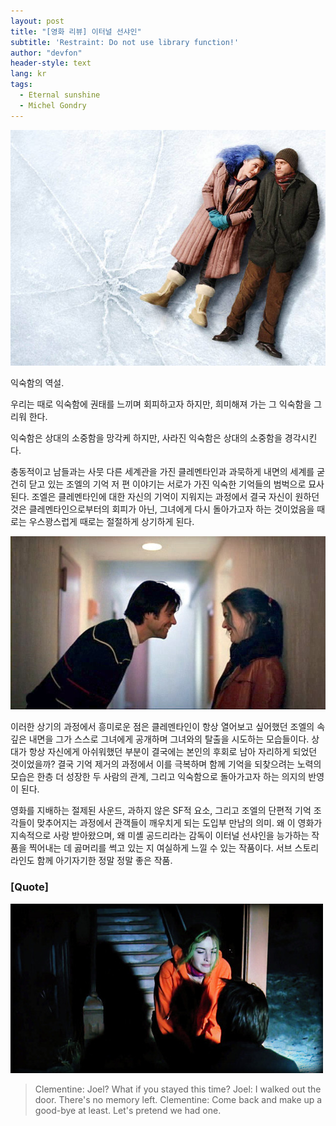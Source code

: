 ```yaml
---
layout: post
title: "[영화 리뷰] 이터널 선샤인"
subtitle: 'Restraint: Do not use library function!'
author: "devfon"
header-style: text
lang: kr
tags:
  - Eternal sunshine
  - Michel Gondry
---
```


![](/img/in-post/eternal1.jpg)

익숙함의 역설. 

우리는 때로 익숙함에 권태를 느끼며 회피하고자 하지만, 희미해져 가는 그 익숙함을 그리워 한다. 

익숙함은 상대의 소중함을 망각케 하지만, 사라진 익숙함은 상대의 소중함을 경각시킨다.

충동적이고 남들과는 사뭇 다른 세계관을 가진 클레멘타인과 과묵하게 내면의 세계를 굳건히 닫고 있는 조엘의 기억 저 편 이야기는 서로가 가진 익숙한 기억들의 범벅으로 묘사된다. 조엘은 클레멘타인에 대한 자신의 기억이 지워지는 과정에서 결국 자신이 원하던 것은 클레멘타인으로부터의 회피가 아닌, 그녀에게 다시 돌아가고자 하는 것이었음을 때로는 우스꽝스럽게 때로는 절절하게 상기하게 된다.

![](/img/in-post/eternal2.jpg)

이러한 상기의 과정에서 흥미로운 점은 클레멘타인이 항상 열어보고 싶어했던 조엘의 속 깊은 내면을 그가 스스로 그녀에게 공개하며 그녀와의 탈출을 시도하는 모습들이다. 상대가 항상 자신에게 아쉬워했던 부분이 결국에는 본인의 후회로 남아 자리하게 되었던 것이었을까? 결국 기억 제거의 과정에서 이를 극복하며 함께 기억을 되찾으려는 노력의 모습은 한층 더 성장한 두 사람의 관계, 그리고 익숙함으로 돌아가고자 하는 의지의 반영이 된다.

영화를 지배하는 절제된 사운드, 과하지 않은 SF적 요소, 그리고 조엘의 단편적 기억 조각들이 맞추어지는 과정에서 관객들이 깨우치게 되는 도입부 만남의 의미. 왜 이 영화가 지속적으로 사랑 받아왔으며, 왜 미셸 공드리라는 감독이 이터널 선샤인을 능가하는 작품을 찍어내는 데 곯머리를 썩고 있는 지 여실하게 느낄 수 있는 작품이다. 서브 스토리 라인도 함께 아기자기한 정말 정말 좋은 작품.

### [Quote]

![](/img/in-post/eternal3.jpg)

> Clementine: Joel? What if you stayed this time?
> Joel: I walked out the door. There's no memory left.
> Clementine: Come back and make up a good-bye at least. Let's pretend we had one.